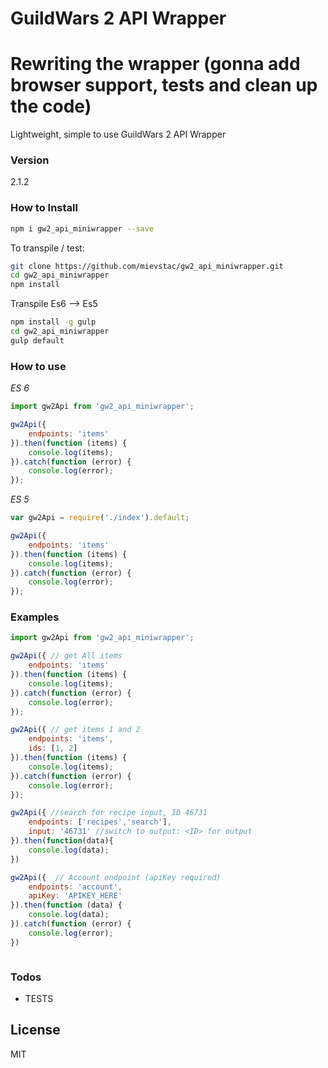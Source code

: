 # GuildWars 2 API Wrapper
# Rewriting the wrapper (gonna add browser support, tests and clean up the code)
Lightweight, simple to use GuildWars 2 API Wrapper


### Version
2.1.2

### How to Install
 
```sh
npm i gw2_api_miniwrapper --save
```
To transpile / test:
```sh
git clone https://github.com/mievstac/gw2_api_miniwrapper.git
cd gw2_api_miniwrapper
npm install
```

Transpile Es6 --> Es5
```sh
npm install -g gulp
cd gw2_api_miniwrapper
gulp default
```

### How to use
*ES 6*
```javascript
import gw2Api from 'gw2_api_miniwrapper';

gw2Api({
    endpoints: 'items'
}).then(function (items) {
    console.log(items);
}).catch(function (error) {
    console.log(error);
});
```

*ES 5*
```javascript
var gw2Api = require('./index').default;

gw2Api({
    endpoints: 'items'
}).then(function (items) {
    console.log(items);
}).catch(function (error) {
    console.log(error);
});
```

### Examples
```javascript
import gw2Api from 'gw2_api_miniwrapper';

gw2Api({ // get All items
    endpoints: 'items'
}).then(function (items) {
    console.log(items);
}).catch(function (error) {
    console.log(error);
});

gw2Api({ // get items 1 and 2
    endpoints: 'items',
    ids: [1, 2]
}).then(function (items) {
    console.log(items);
}).catch(function (error) {
    console.log(error);
});

gw2Api({ //search for recipe input, ID 46731
    endpoints: ['recipes','search'],
    input: '46731' //switch to output: <ID> for output
}).then(function(data){
    console.log(data);
})

gw2Api({  // Account endpoint (apiKey required)
    endpoints: 'account',
    apiKey: 'APIKEY_HERE'
}).then(function (data) {
    console.log(data);
}).catch(function (error) {
    console.log(error);
})



```

### Todos

 - TESTS

License
----

MIT


